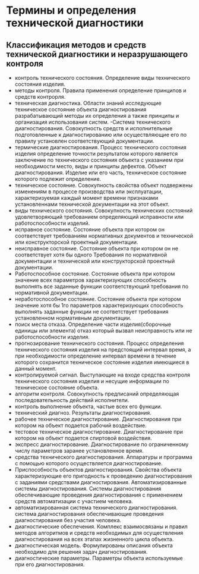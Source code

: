 # Термины и определения технической диагностики
## Классификация методов и средств технической диагностики и неразрушающего контроля

- контроль технического состояния. Определение виды технического состояния изделия. 
- методы контроля. Правила применения определение принципов и средств  контрорля.
- техническая диагностика.   Области знаний исследующие техническое состояние объекта диагностирования разрабатывающий методы их определения а также принципы и организация использования систем. 
-Система технического диагностирования.  Совокупность средств и исполнительные подготовленные к диагностированию или осуществляющие его по правилу установлен соответствующий документации. 
- термические диагностирования. Процесс технического состояния изделия определение точности результатом которого является заключение по технического состояния объекта с указанием при необходимости место, виды и принципы дефектов.
Объект диагностирования. Изделие или его часть, техническое состояние которого подлежит определение. 
- техническое состояние. Совокупность cвойства объект
 подвержены изменениям в процессе производства или  эксплуатации, характеризуемая каждый момент времени признаками установленнами технической документации на этот объект. 
- виды технического состояния. Совокупность технических состояний удовлетворяющий требованием определяющий исправности или работоспособности изделий. 
- исправное состояние. Состояние объекта при котором он соответствует требованиям нормативных документов и технической или конструкторской проектный документации. 
- неисправное состояние. Состояние объекта при котором он не соответствует хотя бы одного Требования по нормативной документации и технической или конструкторской проектный документации. 
- Работоспособное состояние. Состояние объекта при котором значение всех параметров характеризующих способность выполнять все заданные функции соответствующий требования по нормативной документации.  
- неработоспособное состояние. Состояние объекта при котором значение хотя бы 1го параметров характеризующих способность выполнять заданные функции не соответствует требования установленном нормативным документации. 
- поиск места отказа. Определение части изделия(сборочные единицы или элемента) отказ который вызвал неисправность или не работоспособности изделия. 
- прогнозирование технического состояния. Процесс определения технического состояния изделия на предстоящий интервал время, а при необходимости определение интервал времени в течение которого сохранится техническое состояние изделия имеющиеся в данный момент. 
- контролируемой сигнал. Выступающие на входе средства контроля технического состояния изделия и несущие информации по техническое состояние объекта. 
- алгоритм контроля. Совокупность предписаний определяющая последовательность действий  исполнители. 
- контроль выполнение объекта, частые всех его функции. 
- технический диагноз. Результаты диагностирования. 
- рабочее техническое диагностирование. Диагностирования при котором на объект подается рабочий воздействие. 
- тестовое техническое диагностирование. Диагностирование при котором на объект подается спиртовой воздействия. 
- экспресс диагностирование. Диагностирование по ограниченному числу параметров заранее установленное время. 
- средства технического диагностирования. Аппаратуры и программа с помощью которого осуществляется диагностирование. 
- Приспособность объектов диагностирования. Свойства объекта характеризующие его пригодность к проведению диагностирования с заданиями средствами диагностирования. 
Автоматизированные системы диагностирования. Системы диагностирования обеспечивающие проведения диагностирования с применением средств автоматизации с участием человека. 
- автоматизированная система технического диагностирования. система диагностирования обеспечивающие проведения диагностирования без участия человека. 
- диагностические обеспечения. Комплекс взаимосвязаны и правил методов алгоритмов и средств необходимых для осуществления диагностирования на всех этапах жизненного цикла объекта. 
- диагностическая модель. Формулированы описания объекта необходимо для решения задач диагностирования. 
- диагностические параметры. Параметры объекта используемые при его диагностирования.
